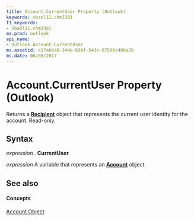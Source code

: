```yaml
---
title: Account.CurrentUser Property (Outlook)
keywords: vbaol11.chm3381
f1_keywords:
- vbaol11.chm3381
ms.prod: outlook
api_name:
- Outlook.Account.CurrentUser
ms.assetid: e17ab6a9-344e-b3bf-543c-07590c406a2b
ms.date: 06/08/2017
---
```



# Account.CurrentUser Property (Outlook)

Returns a **[Recipient](recipient-object-outlook.md)** object that represents the current user identity for the account. Read-only.


## Syntax

 _expression_ . **CurrentUser**

 _expression_ A variable that represents an **[Account](account-object-outlook.md)** object.


## See also


#### Concepts


[Account Object](account-object-outlook.md)

